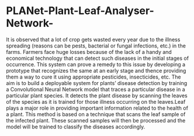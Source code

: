 # PLANet-Plant-Leaf-Analyser-Network-
It is observed that a lot of crop gets wasted every year due to the illness spreading (reasons  can be pests, bacterial or fungal infections, etc.) in the farms. Farmers face huge losses  because of the lack of a handy and economical technology that can detect such diseases in  the initial stages of occurrence. This system can prove a remedy to this issue by developing a  prototype that recognizes the same at an early stage and thence providing them a way to  cure it using appropriate pesticides, insecticides, etc. The aim is to build a deployable system for plants’ disease detection by training a Convolutional Neural  Network model that traces a particular disease in a particular plant species. It detects the  plant disease by scanning the leaves of the species as it is trained for those illness occurring on the leaves.Leaf plays a major role in providing important information related to the health of a plant. This method is based on a technique that scans the leaf sample of the infected plant. These scanned samples will then be processed and the model will be trained to classify the diseases  accordingly.

